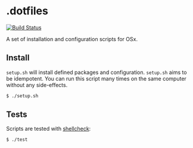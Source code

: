 # .dotfiles

[![Build Status](https://travis-ci.com/msdundar/dotfiles.svg?branch=master)](https://travis-ci.com/msdundar/dotfiles)

A set of installation and configuration scripts for OSx.

## Install

`setup.sh` will install defined packages and configuration. `setup.sh` aims to be idempotent. You can run this script many times on the same computer without any side-effects.

```bash
$ ./setup.sh
```

## Tests

Scripts are tested with [shellcheck](https://github.com/koalaman/shellcheck):

```bash
$ ./test
```
